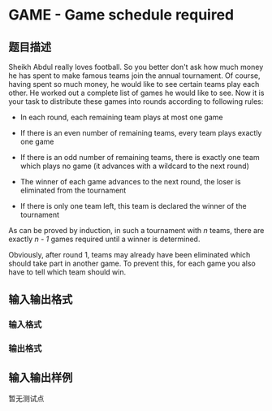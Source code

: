 # GAME - Game schedule required

## 题目描述

 Sheikh Abdul really loves football. So you better don't ask how much money he has spent to make famous teams join the annual tournament. Of course, having spent so much money, he would like to see certain teams play each other. He worked out a complete list of games he would like to see. Now it is your task to distribute these games into rounds according to following rules:

- In each round, each remaining team plays at most one game

- If there is an even number of remaining teams, every team plays exactly one game

- If there is an odd number of remaining teams, there is exactly one team which plays no game (it advances with a wildcard to the next round)

- The winner of each game advances to the next round, the loser is eliminated from the tournament

- If there is only one team left, this team is declared the winner of the tournament

As can be proved by induction, in such a tournament with _n_ teams, there are exactly _n - 1_ games required until a winner is determined.

Obviously, after round 1, teams may already have been eliminated which should take part in another game. To prevent this, for each game you also have to tell which team should win.

## 输入输出格式

### 输入格式

### 输出格式

## 输入输出样例

暂无测试点

